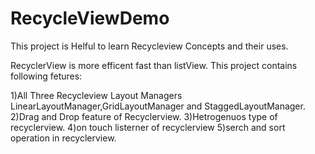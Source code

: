 # RecycleViewDemo

This project is Helful to learn Recycleview Concepts and their uses.

RecyclerView is more efficent fast than listView.
This project contains following fetures:

1)All Three Recycleview Layout Managers LinearLayoutManager,GridLayoutManager and StaggedLayoutManager.
2)Drag and Drop feature of Recyclerview.
3)Hetrogenuos type of recyclerview.
4)on touch listerner of recyclerview
5)serch and sort operation in recyclerview.
